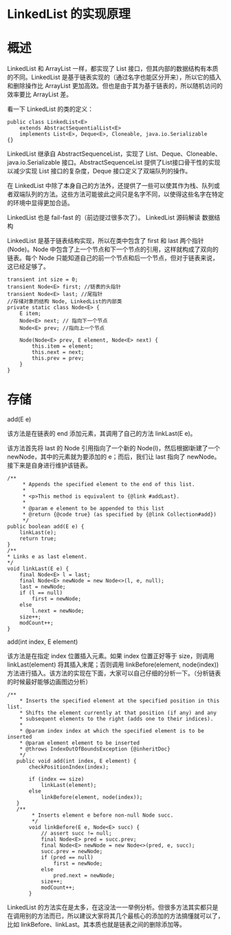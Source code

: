 # LinkedList 的实现原理

# 概述

LinkedList 和 ArrayList 一样，都实现了 List 接口，但其内部的数据结构有本质的不同。LinkedList 是基于链表实现的（通过名字也能区分开来），所以它的插入和删除操作比 ArrayList 更加高效。但也是由于其为基于链表的，所以随机访问的效率要比 ArrayList 差。

看一下 LinkedList 的类的定义：

```
public class LinkedList<E>
    extends AbstractSequentialList<E>
    implements List<E>, Deque<E>, Cloneable, java.io.Serializable
{}
```

LinkedList 继承自 AbstractSequenceList，实现了 List、Deque、Cloneable、java.io.Serializable 接口。AbstractSequenceList 提供了List接口骨干性的实现以减少实现 List 接口的复杂度，Deque 接口定义了双端队列的操作。

在 LinkedList 中除了本身自己的方法外，还提供了一些可以使其作为栈、队列或者双端队列的方法。这些方法可能彼此之间只是名字不同，以使得这些名字在特定的环境中显得更加合适。

LinkedList 也是 fail-fast 的（前边提过很多次了）。
LinkedList 源码解读
数据结构

LinkedList 是基于链表结构实现，所以在类中包含了 first 和 last 两个指针(Node)。Node 中包含了上一个节点和下一个节点的引用，这样就构成了双向的链表。每个 Node 只能知道自己的前一个节点和后一个节点，但对于链表来说，这已经足够了。

```
transient int size = 0;
transient Node<E> first; //链表的头指针
transient Node<E> last; //尾指针
//存储对象的结构 Node, LinkedList的内部类
private static class Node<E> {
    E item;
    Node<E> next; // 指向下一个节点
    Node<E> prev; //指向上一个节点

    Node(Node<E> prev, E element, Node<E> next) {
        this.item = element;
        this.next = next;
        this.prev = prev;
    }
}
```

# 存储

add(E e)

该方法是在链表的 end 添加元素，其调用了自己的方法 linkLast(E e)。

该方法首先将 last 的 Node 引用指向了一个新的 Node(l)，然后根据l新建了一个 newNode，其中的元素就为要添加的 e；而后，我们让 last 指向了 newNode。接下来是自身进行维护该链表。

```
/**
     * Appends the specified element to the end of this list.
     *
     * <p>This method is equivalent to {@link #addLast}.
     *
     * @param e element to be appended to this list
     * @return {@code true} (as specified by {@link Collection#add})
     */
public boolean add(E e) {
    linkLast(e);
    return true;
}
/**
* Links e as last element.
*/
void linkLast(E e) {
    final Node<E> l = last;
    final Node<E> newNode = new Node<>(l, e, null);
    last = newNode;
    if (l == null)
        first = newNode;
    else
        l.next = newNode;
    size++;
    modCount++;
}
```

add(int index, E element)

该方法是在指定 index 位置插入元素。如果 index 位置正好等于 size，则调用 linkLast(element) 将其插入末尾；否则调用 linkBefore(element, node(index))方法进行插入。该方法的实现在下面，大家可以自己仔细的分析一下。（分析链表的时候最好能够边画图边分析）

```
/**
    * Inserts the specified element at the specified position in this list.
    * Shifts the element currently at that position (if any) and any
    * subsequent elements to the right (adds one to their indices).
    *
    * @param index index at which the specified element is to be inserted
    * @param element element to be inserted
    * @throws IndexOutOfBoundsException {@inheritDoc}
    */
   public void add(int index, E element) {
       checkPositionIndex(index);

       if (index == size)
           linkLast(element);
       else
           linkBefore(element, node(index));
   }
   /**
        * Inserts element e before non-null Node succ.
        */
       void linkBefore(E e, Node<E> succ) {
           // assert succ != null;
           final Node<E> pred = succ.prev;
           final Node<E> newNode = new Node<>(pred, e, succ);
           succ.prev = newNode;
           if (pred == null)
               first = newNode;
           else
               pred.next = newNode;
           size++;
           modCount++;
       }
```

LinkedList 的方法实在是太多，在这没法一一举例分析。但很多方法其实都只是在调用别的方法而已，所以建议大家将其几个最核心的添加的方法搞懂就可以了，比如 linkBefore、linkLast。其本质也就是链表之间的删除添加等。
